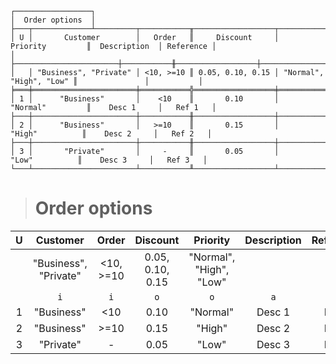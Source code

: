 ```text
┌─────────────────┐
│  Order options  │
├───┬─────────────┴─────────┬───────────╥──────────────────┬─────────────────────────╥───────────────┬───────────┐
│ U │       Customer        │   Order   ║     Discount     │        Priority         ║  Description  │ Reference │
│   ├───────────────────────┼───────────╫──────────────────┼─────────────────────────╫───────────────┼───────────┤
│   │ "Business", "Private" │ <10, >=10 ║ 0.05, 0.10, 0.15 │ "Normal", "High", "Low" ║               │           │
╞═══╪═══════════════════════╪═══════════╬══════════════════╪═════════════════════════╬═══════════════╪═══════════╡
│ 1 │      "Business"       │    <10    ║       0.10       │        "Normal"         ║    Desc 1     │   Ref 1   │
├───┼───────────────────────┼───────────╫──────────────────┼─────────────────────────╫───────────────┼───────────┤
│ 2 │      "Business"       │   >=10    ║       0.15       │         "High"          ║    Desc 2     │   Ref 2   │
├───┼───────────────────────┼───────────╫──────────────────┼─────────────────────────╫───────────────┼───────────┤
│ 3 │       "Private"       │     -     ║       0.05       │          "Low"          ║    Desc 3     │   Ref 3   │
└───┴───────────────────────┴───────────╨──────────────────┴─────────────────────────╨───────────────┴───────────┘
```

> # Order options

| U |       Customer        |   Order   |     Discount     |        Priority         | Description | Reference |
|:-:|:---------------------:|:---------:|:----------------:|:-----------------------:|:-----------:|:---------:|
|   | "Business", "Private" | <10, >=10 | 0.05, 0.10, 0.15 | "Normal", "High", "Low" |             |           |
|   |          `i`          |    `i`    |       `o`        |           `o`           |     `a`     |    `a`    |
| 1 |      "Business"       |    <10    |       0.10       |        "Normal"         |   Desc 1    |   Ref 1   |
| 2 |      "Business"       |   >=10    |       0.15       |         "High"          |   Desc 2    |   Ref 2   |
| 3 |       "Private"       |     -     |       0.05       |          "Low"          |   Desc 3    |   Ref 3   |

